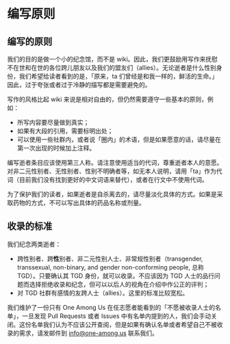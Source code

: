 # 编写原则

## 编写的原则

我们的目的是做一个小的纪念馆，而不是 wiki。因此，我们更鼓励用写作来抚慰不在世和在世的各位跨儿朋友以及我们的盟友们（allies）。无论逝者是什么性别身份，我们希望给读者看到的是，「原来，ta 们曾经是和我一样的，鲜活的生命。」因此，过于夸张或者过于冷静的描写都是需要避免的。

写作的风格比起 wiki 来说是相对自由的，但仍然需要遵守一些基本的原则，例如：
- 所写内容要尽量做到真实；
- 如果有大段的引用，需要标明出处；
- 可以使用一些社群内，或者说「圈内」的术语，但是如果愿意的话，请尽量在第一次出现的时候加上注释。

编写逝者条目应该使用第三人称。请注意使用适当的代词，尊重逝者本人的意愿。对非二元性别者、无性别者、性别不明确者等，如无本人说明，请用「ta」作为代词（目前我们没有找到更好的中文词语来替代），或者在行文中不使用代词。

为了保护我们的读者，如果逝者是自杀离去的，请尽量淡化具体的方式。如果是采取药物的方式，不可以写出具体的药品名称或剂量。

## 收录的标准

我们纪念两类逝者：
- 跨性别者、跨**性**别者、非二元性别人士、非常规性别者（transgender, transsexual, non-binary, and gender non-conforming people, 总称 TGD）。只要确认其 TGD 身份，就可以收录。不应该因为 TGD 人士的品行问题而选择拒绝收录和纪念，但可以以后人的视角在介绍中作公正的评判；
- 对 TGD 社群有感情的友跨人士（allies）。这里的标准比较宽松。

我们维护了一份只有 One Among Us 在任志愿者能看到的「不愿被收录人士的名单」，一旦发现 Pull Requests 或者 Issues 中有名单内提到的人，我们会手动关闭。这份名单我们认为不应该公开查阅，但是如果有确认名单或者希望自己不被收录的需求，请发邮件到 [info@one-among.us](mailto:info@one-among.us) 联系我们。
